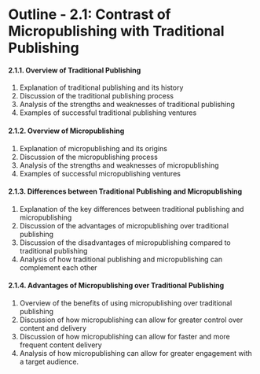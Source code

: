# Outline - 2.1: Contrast of Micropublishing with Traditional Publishing

#### 2.1.1. Overview of Traditional Publishing
1. Explanation of traditional publishing and its history
2. Discussion of the traditional publishing process
3. Analysis of the strengths and weaknesses of traditional publishing
4. Examples of successful traditional publishing ventures

#### 2.1.2. Overview of Micropublishing
1. Explanation of micropublishing and its origins
2. Discussion of the micropublishing process
3. Analysis of the strengths and weaknesses of micropublishing
4. Examples of successful micropublishing ventures

#### 2.1.3. Differences between Traditional Publishing and Micropublishing
1. Explanation of the key differences between traditional publishing and micropublishing
2. Discussion of the advantages of micropublishing over traditional publishing
3. Discussion of the disadvantages of micropublishing compared to traditional publishing
4. Analysis of how traditional publishing and micropublishing can complement each other

#### 2.1.4. Advantages of Micropublishing over Traditional Publishing
1. Overview of the benefits of using micropublishing over traditional publishing
2. Discussion of how micropublishing can allow for greater control over content and delivery
3. Discussion of how micropublishing can allow for faster and more frequent content delivery
4. Analysis of how micropublishing can allow for greater engagement with a target audience.
